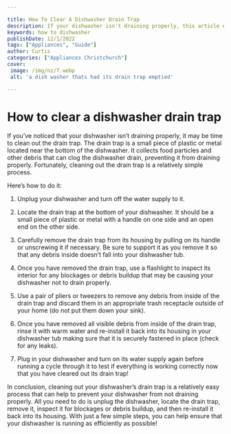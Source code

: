 ```yaml
---

title: How To Clear A Dishwasher Drain Trap
description: If your dishwasher isn't draining properly, this article explains how to solve this in an easy and straightforward way, so be sure to read on!
keywords: how to dishwasher
publishDate: 12/1/2022
tags: ["Appliances", "Guide"]
author: Curtis
categories: ["Appliances Christchurch"]
cover: 
 image: /img/nz/7.webp
 alt: 'a dish washer thats had its drain trap emptied'

---
```


# How to clear a dishwasher drain trap

If you’ve noticed that your dishwasher isn’t draining properly, it may be time to clean out the drain trap. The drain trap is a small piece of plastic or metal located near the bottom of the dishwasher. It collects food particles and other debris that can clog the dishwasher drain, preventing it from draining properly. Fortunately, cleaning out the drain trap is a relatively simple process. 

Here’s how to do it: 

1. Unplug your dishwasher and turn off the water supply to it. 

2. Locate the drain trap at the bottom of your dishwasher. It should be a small piece of plastic or metal with a handle on one side and an open end on the other side. 

3. Carefully remove the drain trap from its housing by pulling on its handle or unscrewing it if necessary. Be sure to support it as you remove it so that any debris inside doesn’t fall into your dishwasher tub. 

4. Once you have removed the drain trap, use a flashlight to inspect its interior for any blockages or debris buildup that may be causing your dishwasher not to drain properly. 

5. Use a pair of pliers or tweezers to remove any debris from inside of the drain trap and discard them in an appropriate trash receptacle outside of your home (do not put them down your sink). 

6. Once you have removed all visible debris from inside of the drain trap, rinse it with warm water and re-install it back into its housing in your dishwasher tub making sure that it is securely fastened in place (check for any leaks). 

7. Plug in your dishwasher and turn on its water supply again before running a cycle through it to test if everything is working correctly now that you have cleared out its drain trap!

In conclusion, cleaning out your dishwasher’s drain trap is a relatively easy process that can help to prevent your dishwasher from not draining properly. All you need to do is unplug the dishwasher, locate the drain trap, remove it, inspect it for blockages or debris buildup, and then re-install it back into its housing. With just a few simple steps, you can help ensure that your dishwasher is running as efficiently as possible!